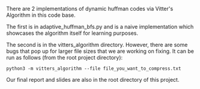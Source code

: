 There are 2 implementations of dynamic huffman codes via Vitter's Algorithm in this code base.

The first is in adaptive_huffman_bfs.py and is a naive implementation which showcases the algorithm itself for learning purposes.

The second is in the vitters_algorithm directory. However, there are some bugs that pop up for larger file sizes that we are working on fixing.
It can be run as follows (from the root project directory):
```
python3 -m vitters_algorithm --file file_you_want_to_compress.txt
```

Our final report and slides are also in the root directory of this project.
